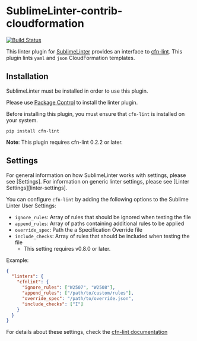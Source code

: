 SublimeLinter-contrib-cloudformation
================================

[![Build Status](https://travis-ci.org/SublimeLinter/SublimeLinter-contrib-cloudformation.svg?branch=master)](https://travis-ci.org/SublimeLinter/SublimeLinter-contrib-cloudformation)


This linter plugin for [SublimeLinter](https://github.com/SublimeLinter/SublimeLinter) provides an interface to [cfn-lint](https://github.com/awslabs/cfn-python-lint). This plugin lints `yaml` and `json` CloudFormation templates.


## Installation
SublimeLinter must be installed in order to use this plugin.

Please use [Package Control](https://packagecontrol.io) to install the linter plugin.

Before installing this plugin, you must ensure that `cfn-lint` is installed on your system.

```
pip install cfn-lint
```

**Note**: This plugin requires cfn-lint 0.2.2 or later.

## Settings
For general information on how SublimeLinter works with settings, please see [Settings]. For information on generic linter settings, please see [Linter Settings][linter-settings].

You can configure `cfn-lint` by adding the following options to the Sublime Linter User Settings:

* `ignore_rules`: Array of rules that should be ignored when testing the file
* `append_rules`: Array of paths containing additional rules to be applied
* `override_spec`: Path the a Specification Override file
* `include_checks`: Array of rules that should be included when testing the file
    * This setting requires v0.8.0 or later.

Example:

```json
{
  "linters": {
    "cfnlint": {
      "ignore_rules": ["W2507", "W2508"],
      "append_rules": ["/path/to/custom/rules"],
      "override_spec": "/path/to/override.json",
      "include_checks": ["I"]
    }
  }
}
```

For details about these settings, check the [cfn-lint documentation](https://github.com/awslabs/cfn-python-lint#parameters)
